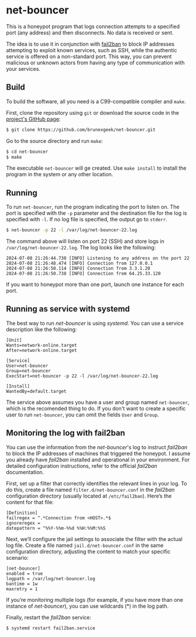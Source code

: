 # net-bouncer

This is a honeypot program that logs connection attempts to a specified port (any address) and then disconnects. No data is received or sent.

The idea is to use it in conjunction with [fail2ban](https://github.com/fail2ban/fail2ban) to block IP addresses attempting to exploit known services, such as SSH, while the authentic service is offered on a non-standard port. This way, you can prevent malicious or unknown actors from having any type of communication with your services.

## Build

To build the software, all you need is a C99-compatible compiler and `make`.

First, clone the repository using `git` or download the source code in the [project's GitHub page](https://github.com/brunexgeek/net-bouncer):

```sh
$ git clone https://github.com/brunexgeek/net-bouncer.git
```

Go to the source directory and run `make`:

```sh
$ cd net-bouncer
$ make
```

The executable `net-bouncer` will ge created. Use `make install` to install the program in the system or any other location.

## Running

To run `net-bouncer`, run the program indicating the port to listen on. The port is specified with the `-p` parameter and the destination file for the log is specified with `-l`. If no log file is specified, the output go to `stderr`.

```sh
$ net-bouncer -p 22 -l /var/log/net-bouncer-22.log
```

The command above will listen on port 22 (SSH) and store logs in `/var/log/net-bouncer-22.log`. The log looks like the following:

```
2024-07-08 21:26:44.730 [INFO] Listening to any address on the port 22
2024-07-08 21:26:48.474 [INFO] Connection from 127.0.0.1
2024-07-08 21:26:50.114 [INFO] Connection from 3.3.1.20
2024-07-08 21:26:50.738 [INFO] Connection from 64.25.33.120
```

If you want to honeypot more than one port, launch one instance for each port.

## Running as service with systemd

The best way to run *net-bouncer* is using *systemd*. You can use a service description like the following:

```
[Unit]
Wants=network-online.target
After=network-online.target

[Service]
User=net-bouncer
Group=net-bouncer
ExecStart=net-bouncer -p 22 -l /var/log/net-bouncer-22.log

[Install]
WantedBy=default.target
```

The service above assumes you have a user and group named `net-bouncer`, which is the recomended thing to do. If you don't want to create a specific user to run `net-bouncer`, you can omit the fields `User` and `Group`.

## Monitoring the log with fail2ban

You can use the information from the *net-bouncer*'s log to instruct *fail2ban* to block the IP addresses of machines that triggered the honeypot. I assume you already have *fail2ban* installed and operational in your environment. For detailed configuration instructions, refer to the official *fail2ban* documentation.

First, set up a filter that correctly identifies the relevant lines in your log. To do this, create a file named `filter.d/net-bouncer.conf` in the *fail2ban* configuration directory (usually located at `/etc/fail2ban`). Here’s the content for that file:

```
[Definition]
failregex = ^.*Connection from <HOST>.*$
ignoreregex =
datepattern = ^%%Y-%%m-%%d %%H:%%M:%%S
```

Next, we’ll configure the jail settings to associate the filter with the actual log file. Create a file named `jail.d/net-bouncer.conf` in the same configuration directory, adjusting the content to match your specific scenario:

```
[net-bouncer]
enabled = true
logpath = /var/log/net-bouncer.log
bantime = 1w
maxretry = 1
```

If you’re monitoring multiple logs (for example, if you have more than one instance of *net-bouncer*), you can use wildcards (*) in the log path.

Finally, restart the *fail2ban* service:

```sh
$ systemd restart fail2ban.service
```